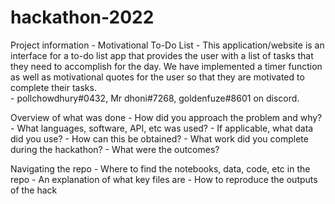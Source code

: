 # hackathon-2022
Project information
           - Motivational To-Do List
           - This application/website is an interface for a to-do list app that provides the user with a list of tasks that they need to accomplish for the day. We have      implemented a timer function as well as motivational quotes for the user so that they are motivated to complete their tasks.   
           - pollchowdhury#0432, Mr dhoni#7268, goldenfuze#8601 on discord.
           
Overview of what was done
           - How did you approach the problem and why?
           - What languages, software, API, etc was used?
           - If applicable, what data did you use?
                - How can this be obtained?
           - What work did you complete during the hackathon?
           - What were the outcomes?
           
Navigating the repo
          - Where to find the notebooks, data, code, etc in the repo
          - An explanation of what key files are
          - How to reproduce the outputs of the hack
